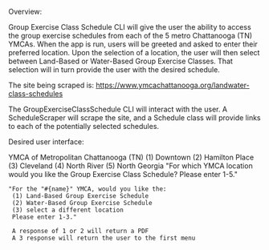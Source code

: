 Overview:

Group Exercise Class Schedule CLI will give the user the ability to access the group exercise schedules from each of the 5 metro Chattanooga (TN) YMCAs.  When the app is run, users will be greeted and asked to enter their preferred location. Upon the selection of a location, the user will then select between Land-Based or Water-Based Group Exercise Classes. That selection will in turn provide the user with the desired schedule.

The site being scraped is: https://www.ymcachattanooga.org/landwater-class-schedules

The GroupExerciseClassSchedule CLI will interact with the user. A ScheduleScraper will scrape the site, and a Schedule class will provide links to each of the potentially selected schedules.


Desired user interface:

YMCA of Metropolitan Chattanooga (TN)
  (1) Downtown
  (2) Hamilton Place
  (3) Cleveland
  (4) North River
  (5) North Georgia
    "For which YMCA location would you like the Group Exercise Class Schedule?
     Please enter 1-5."

    "For the "#{name}" YMCA, would you like the:
     (1) Land-Based Group Exercise Schedule
     (2) Water-Based Group Exercise Schedule
     (3) select a different location
     Please enter 1-3."

     A response of 1 or 2 will return a PDF
     A 3 response will return the user to the first menu
